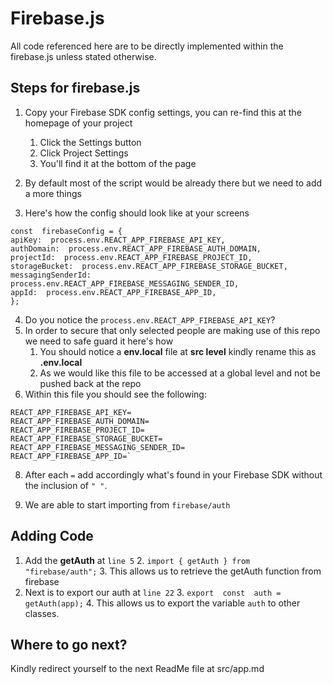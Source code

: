 # Firebase.js
All code referenced here are to be directly implemented within the firebase.js unless stated otherwise.

## Steps for firebase.js

 1. Copy your Firebase SDK config settings, you can re-find this at the homepage of your project
	 1. Click the Settings button
	 2. Click Project Settings
	 3. You'll find it at the bottom of the page

 2. By default most of the script would be already there but we need to add a more things
 3.  Here's how the config should look like at your screens

    const  firebaseConfig = {
    apiKey:  process.env.REACT_APP_FIREBASE_API_KEY,
    authDomain:  process.env.REACT_APP_FIREBASE_AUTH_DOMAIN,
    projectId:  process.env.REACT_APP_FIREBASE_PROJECT_ID,
    storageBucket:  process.env.REACT_APP_FIREBASE_STORAGE_BUCKET,
    messagingSenderId:  process.env.REACT_APP_FIREBASE_MESSAGING_SENDER_ID,
    appId:  process.env.REACT_APP_FIREBASE_APP_ID,
    };

 4. Do you notice the `process.env.REACT_APP_FIREBASE_API_KEY`?
 5. In order to secure that only selected people are making use of this repo we need to safe guard it here's how
	 1. You should notice a **env.local** file at **src level** kindly rename this as **.env.local** 
	 2. As we would like this file to be accessed at a global level and not be pushed back at the repo
 6.  Within this file you should see the following:

    REACT_APP_FIREBASE_API_KEY=
    REACT_APP_FIREBASE_AUTH_DOMAIN=
    REACT_APP_FIREBASE_PROJECT_ID=
    REACT_APP_FIREBASE_STORAGE_BUCKET=
    REACT_APP_FIREBASE_MESSAGING_SENDER_ID=
    REACT_APP_FIREBASE_APP_ID=`

8. After each `=` add accordingly what's found in your Firebase SDK without the inclusion of `" "`.

9.  We are able to start importing from `firebase/auth`


## Adding Code

 1. Add the **getAuth** at `line 5`
	 2. `import { getAuth } from  "firebase/auth";`
	 3. This allows us to retrieve the getAuth function from firebase
 2.  Next is to export our auth at `line 22`
	 3. `export  const  auth = getAuth(app);`
	 4. This allows us to export the variable `auth` to other classes.

## Where to go next?

Kindly redirect yourself to the next ReadMe file at src/app.md